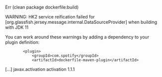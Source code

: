 Err (clean package dockerfile:build)

WARNING: HK2 service reification failed for [org.glassfish.jersey.message.internal.DataSourceProvider] when building with JDK 11


You can work around these warnings by adding a dependency to your plugin definition:

            <plugin>
                <groupId>com.spotify</groupId>
                <artifactId>dockerfile-maven-plugin</artifactId>
[...]
                <dependencies>
                    <dependency>
                        <groupId>javax.activation</groupId>
                        <artifactId>activation</artifactId>
                        <version>1.1.1</version>
                    </dependency>
                </dependencies>
            </plugin>


